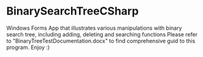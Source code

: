 # BinarySearchTreeCSharp
Windows Forms App that illustrates various manipulations with binary search tree, including adding, deleting and searching functions
Please refer to "BinaryTreeTestDocumentation.docx" to find comprehensive guid to this program. Enjoy :)
